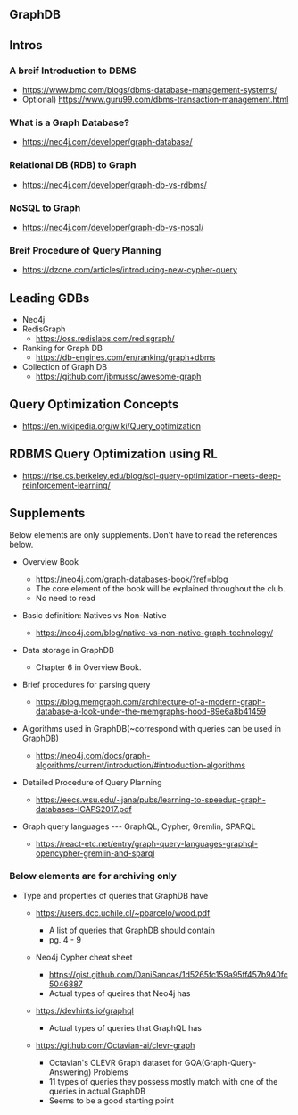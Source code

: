 ## GraphDB

## Intros

### A breif Introduction to DBMS
* https://www.bmc.com/blogs/dbms-database-management-systems/
* Optional) https://www.guru99.com/dbms-transaction-management.html

### What is a Graph Database?
* https://neo4j.com/developer/graph-database/
### Relational DB (RDB) to Graph
* https://neo4j.com/developer/graph-db-vs-rdbms/
### NoSQL to Graph
* https://neo4j.com/developer/graph-db-vs-nosql/

### Breif Procedure of Query Planning
* https://dzone.com/articles/introducing-new-cypher-query

## Leading GDBs
* Neo4j
* RedisGraph
  * https://oss.redislabs.com/redisgraph/
* Ranking for Graph DB
  * https://db-engines.com/en/ranking/graph+dbms
* Collection of Graph DB
  * https://github.com/jbmusso/awesome-graph
  
## Query Optimization Concepts
* https://en.wikipedia.org/wiki/Query_optimization

## RDBMS Query Optimization using RL
* https://rise.cs.berkeley.edu/blog/sql-query-optimization-meets-deep-reinforcement-learning/

## Supplements

Below elements are only supplements. Don't have to read the references below.

* Overview Book
  * https://neo4j.com/graph-databases-book/?ref=blog
  * The core element of the book will be explained throughout the club.
  * No need to read

* Basic definition: Natives vs Non-Native
  * https://neo4j.com/blog/native-vs-non-native-graph-technology/

* Data storage in GraphDB
  * Chapter 6 in Overview Book.
  
* Brief procedures for parsing query
  * https://blog.memgraph.com/architecture-of-a-modern-graph-database-a-look-under-the-memgraphs-hood-89e6a8b41459

* Algorithms used in GraphDB(~correspond with queries can be used in GraphDB)
  * https://neo4j.com/docs/graph-algorithms/current/introduction/#introduction-algorithms
  
* Detailed Procedure of Query Planning
  * https://eecs.wsu.edu/~jana/pubs/learning-to-speedup-graph-databases-ICAPS2017.pdf
  
* Graph query languages --- GraphQL, Cypher, Gremlin, SPARQL
  * https://react-etc.net/entry/graph-query-languages-graphql-opencypher-gremlin-and-sparql
 
### Below elements are for archiving only

* Type and properties of queries that GraphDB have
  * https://users.dcc.uchile.cl/~pbarcelo/wood.pdf
    * A list of queries that GraphDB should contain
    * pg. 4 - 9
  * Neo4j Cypher cheat sheet
    * https://gist.github.com/DaniSancas/1d5265fc159a95ff457b940fc5046887
    * Actual types of queires that Neo4j has
  * https://devhints.io/graphql
    * Actual types of queries that GraphQL has
    
  * https://github.com/Octavian-ai/clevr-graph
    * Octavian's CLEVR Graph dataset for GQA(Graph-Query-Answering) Problems
    * 11 types of queries they possess mostly match with one of the queries in actual GraphDB
    * Seems to be a good starting point
